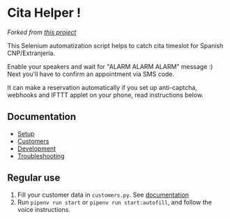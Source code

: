 # Cita Helper !

_Forked from [this project](https://github.com/cita-bot/cita-bot)_

This Selenium automatization script helps to catch cita timeslot for Spanish CNP/Extranjería.

Enable your speakers and wait for "ALARM ALARM ALARM" message :) Next you'll have to confirm an appointment via SMS code.

It can make a reservation automatically if you set up anti-captcha, webhooks and IFTTT applet on your phone, read instructions below.

## Documentation

- [Setup](./docs/setup.md)
- [Customers](./docs/customers.md)
- [Development](./docs/development.md)
- [Troubleshooting](./docs/troubleshooting.md)

## Regular use

1. Fill your customer data in `customers.py`. See [documentation](./docs/customers.md)
2. Run `pipenv run start` or `pipenv run start:autofill`, and follow the voice instructions.
